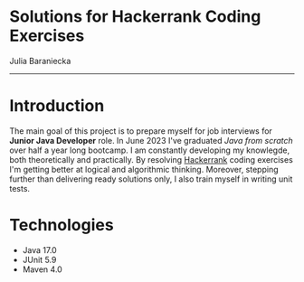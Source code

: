 # Solutions for Hackerrank Coding Exercises
Julia Baraniecka
___

# Introduction
The main goal of this project is to prepare myself for job interviews for **Junior Java Developer** role.
In June 2023 I've graduated _Java from scratch_ over half a year long bootcamp. I am constantly developing my knowlegde, both theoretically and practically. 
By resolving [Hackerrank](https://hackerrank.com/ "Hackerrank") coding exercises I'm getting better at logical and algorithmic thinking. Moreover, stepping further than delivering ready solutions only,
I also train myself in writing unit tests.

# Technologies

- Java 17.0
- JUnit 5.9
- Maven 4.0
